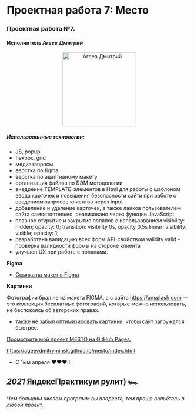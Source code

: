 # Проектная работа 7: Место

### Проектная работа №7.
#### Исполнитель                                  *Агеев Дмитрий* 

<p align="center"><img src="https://scontent.fmsq2-1.fna.fbcdn.net/v/t1.6435-9/127142444_1292068024474820_2603593254457549792_n.jpg?_nc_cat=102&ccb=1-3&_nc_sid=174925&_nc_ohc=aQN30jVzTkMAX8BK7L7&_nc_ht=scontent.fmsq2-1.fna&oh=93a911ade1e418304afb3a1bc36ea680&oe=608BCA19" width="200" alt="Агеев Дмитрий"></p>


##### Использованные технологии:
* JS, popup
* flexbox, grid
* медиазапросы
* верстка по figma
* верстка по адаптивному макету
* организация файлов по БЭМ методологии
* внедрение TEMPLATE-элементов в Html для работы с шаблоном ввода карточек и повышения безопасности сайти при работе с введением запросов клиентов через input
* добавление и удаление карточек, а также лайков пользователем сайта самостоятельно, реализовано через функции JavaScript
* плавное открытие и закрытие попапов с использованием visibility: hidden;   opacity: 0;  transition: visibility 0s, opacity 0.5s linear; visibility: visible; opacity: 1;
* разработана валидацию всех форм API-свойством validity.valid - проверка валидности формы на стороне клиента
* улучшен UX при работе с попапами.


**Figma**

* [Ссылка на макет в Figma](https://www.figma.com/file/2cn9N9jSkmxD84oJik7xL7/JavaScript.-Sprint-4?node-id=28212%3A269)

**Картинки**

Фотографии брал не из макета FIGMA, а с сайта https://unsplash.com — это коллекция бесплатных фотографий,
которые можно использовать, не беспокоясь об авторских правах.
+ также не забыл [оптимизировать картинки](https://tinypng.com/), чтобы сайт загружался быстрее.

[Посмотрите мой проект MESTO на GitHub Pages.](https://ageevdmitryminsk.github.io/mesto/index.html)

https://ageevdmitryminsk.github.io/mesto/index.html

* C 1ым апреля ♥♥♥!!!

##                  *2021*                     ЯндексПрактикум рулит) 🏎

*Чем большим числом программ вы владеете, тем проще вольётесь в любой проект.*
